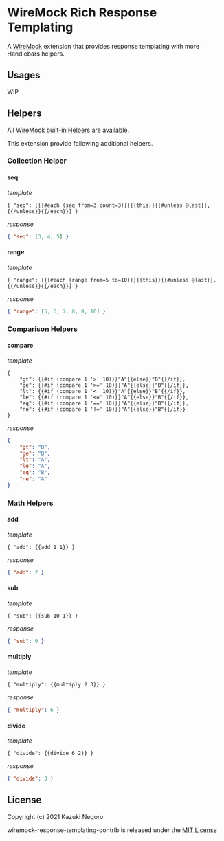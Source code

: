 # WireMock Rich Response Templating

A [WireMock](http://wiremock.org/) extension that provides response templating with more Handlebars helpers.

## Usages

WIP

## Helpers

[All WireMock built-in Helpers](http://wiremock.org/docs/response-templating/#handlebars-helpers) are available.

This extension provide following additional helpers.

### Collection Helper

#### seq

*template*
```
{ "seq": [{{#each (seq from=3 count=3)}}{{this}}{{#unless @last}}, {{/unless}}{{/each}}] }
```
*response*
```json
{ "seq": [3, 4, 5] }
```

#### range

*template*
```
{ "range": [{{#each (range from=5 to=10)}}{{this}}{{#unless @last}}, {{/unless}}{{/each}}] }
```
*response*
```json
{ "range": [5, 6, 7, 8, 9, 10] }
```

### Comparison Helpers

#### compare

*template*
```
{ 
    "gt": {{#if (compare 1 '>' 10)}}"A"{{else}}"B"{{/if}},
    "ge": {{#if (compare 1 '>=' 10)}}"A"{{else}}"B"{{/if}},
    "lt": {{#if (compare 1 '<' 10)}}"A"{{else}}"B"{{/if}},
    "le": {{#if (compare 1 '<=' 10)}}"A"{{else}}"B"{{/if}},
    "eq": {{#if (compare 1 '==' 10)}}"A"{{else}}"B"{{/if}},
    "ne": {{#if (compare 1 '!=' 10)}}"A"{{else}}"B"{{/if}}
}
```
*response*
```json
{
    "gt": "B",
    "ge": "B",
    "lt": "A",
    "le": "A",
    "eq": "B",
    "ne": "A"
}
```

### Math Helpers

#### add

*template*
```
{ "add": {{add 1 1}} }
```
*response*
```json
{ "add": 2 }
```

#### sub

*template*
```
{ "sub": {{sub 10 1}} }
```
*response*
```json
{ "sub": 9 }
```

#### multiply

*template*
```
{ "multiply": {{multiply 2 3}} }
```
*response*
```json
{ "multiply": 6 }
```

#### divide

*template*
```
{ "divide": {{divide 6 2}} }
```
*response*
```json
{ "divide": 3 }
```

## License

Copyright (c) 2021 Kazuki Negoro

wiremock-response-templating-contrib is released under the [MIT License](./LICENSE)
